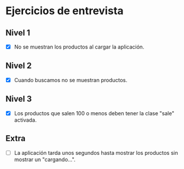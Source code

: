 # Ejercicios de entrevista

## Nivel 1
- [x] No se muestran los productos al cargar la aplicación.

## Nivel 2
- [x] Cuando buscamos no se muestran productos.

## Nivel 3
- [x] Los productos que salen 100 o menos deben tener la clase "sale" activada.

## Extra
- [ ] La aplicación tarda unos segundos hasta mostrar los productos sin mostrar un "cargando...".
